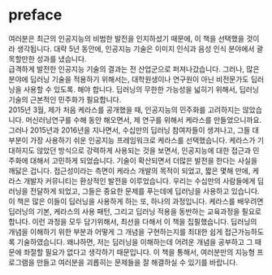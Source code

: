 # preface

여러분은 최근의 인공지능의 비범한 발전을 인지하셨기 때문에, 이 책을 선택했을 것이라 생각됩니다. 대략 5년 동안에, 인공지능 기술은 이미지 인식과 음성 인식 분야에서 괄목할만한 성과를 냈습니다.  
급격하게 발전한 인공지능 기술의 결과는 전 산업군으로 퍼져나갔습니다. 그러나, 많은 분야에 딥러닝 기술을 적용하기 위해서는, 대학원생이나 연구원이 아닌 비전문가도 딥러닝을 사용할 수 있도록. 해야 합니다. 딥러닝의 무한한 가능성을 넓히기 위해서, 딥러닝 기술의 근본적인 민주화가 필요합니다.  
2015년 3월, 제가 처음 케라스를 공개했을 때, 인공지능의 민주화를 고려하지는 않았습니다. 머신러닝연구를 수해 동안 해오면서, 제 연구를 위해서 케라스를 만들었으니까요. 그러나 2015년과 2016년을 지나면서, 수십만의 딥러닝 참여자들이 생겨나고, 그들 대부분이 가장 사용하기 쉬운 인공지능 프레임워크로 케라스를 선택했습니다. 케라스가 기대하지도 않았던 방식으로 강력하게 사용되는 것을 보면서, 인공지능에 대한 접근과 민주화에 대해서 고민하게 되었습니다. 기술이 확산되면서 더많은 발전을 한다는 사실을 깨닳은 겁니다. 접근성이라는 측면이 케라스 개발의 목적이 되었고, 짧은 몇해 만에, 케라스 개발자 커뮤니티는 환상적인 발전을 이루었습니다. 우리는 수십만의 사람들에게 딥러닝을 전달하게 되었고, 그들은 중요한 문제를 푸는데에 딥러닝을 사용하고 있습니다.  
이 책은 많은 이들이 딥러닝을 사용하게 하는 또, 하나의 과정입니다. 케라스를 배우려면 딥러닝의 기본, 케라스의 사용 패턴, 그리고 딥러닝 적용을 동반하는 교육과정을 필요로 합니다. 이런 과정을 모두 담기위해서, 최선을 다해서 이 책을 집필했습니다. 딥러닝의 개념을 이해하기 위한 부분과 어떻게 그 개념을 구현하는지를 최대한 쉽게 접근가능하도록 기술하였습니다. 왜냐하면, 저는 딥러닝을 이해하는데 어려운 개념을 공부하고 그 때문에 좌절할 필요가 없다고 생각하기 때문입니다. 이 책을 통해서, 여러분만의 지능형 프로그램을 만들고 여러분을 괴롭히는 문제들을 잘 해결하실 수 있기를 바랍니다.